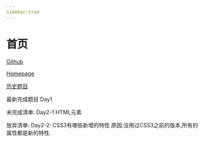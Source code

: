 ```yaml
---
sidebar:true
---
```


# 首页

[Github](https://github.com/haizlin/fe-interview)

[Homepage](http://www.h-camel.com/index.html)

[历史题目](https://github.com/haizlin/fe-interview/blob/master/category/history.md)

最新完成题目 Day1

未完成清单:
Day2-1 HTML元素

放弃清单:
Day2-2: CSS3有哪些新增的特性
原因:没用过CSS3之前的版本,所有的属性都是新的特性.